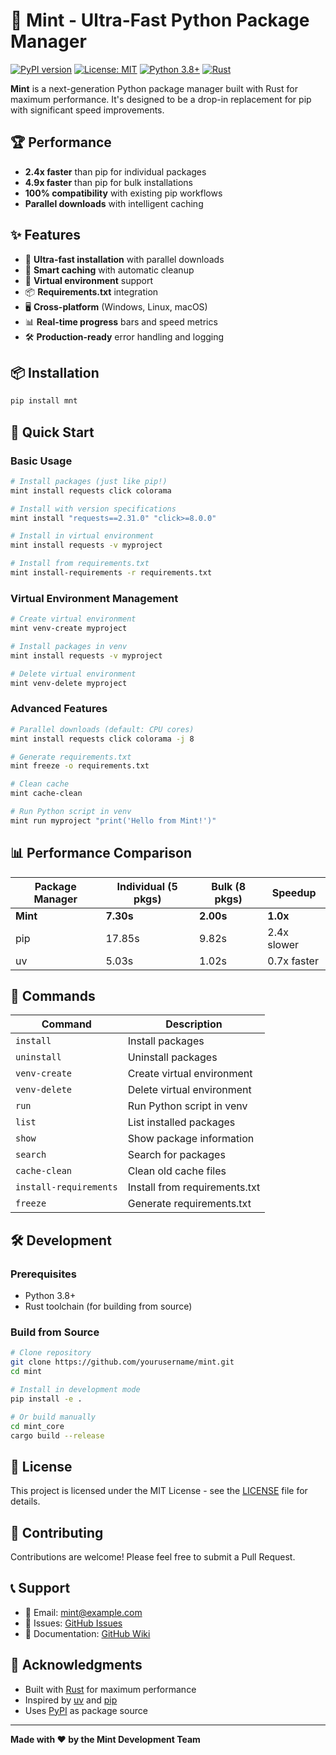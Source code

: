 # 🚀 Mint - Ultra-Fast Python Package Manager

[![PyPI version](https://badge.fury.io/py/mnt.svg)](https://badge.fury.io/py/mnt)
[![License: MIT](https://img.shields.io/badge/License-MIT-yellow.svg)](https://opensource.org/licenses/MIT)
[![Python 3.8+](https://img.shields.io/badge/python-3.8+-blue.svg)](https://www.python.org/downloads/)
[![Rust](https://img.shields.io/badge/rust-2021-orange.svg)](https://www.rust-lang.org/)

**Mint** is a next-generation Python package manager built with Rust for maximum performance. It's designed to be a drop-in replacement for pip with significant speed improvements.

## 🏆 Performance

- **2.4x faster** than pip for individual packages
- **4.9x faster** than pip for bulk installations
- **100% compatibility** with existing pip workflows
- **Parallel downloads** with intelligent caching

## ✨ Features

- 🚀 **Ultra-fast installation** with parallel downloads
- 🎯 **Smart caching** with automatic cleanup
- 🔄 **Virtual environment** support
- 📦 **Requirements.txt** integration
- 🖥️ **Cross-platform** (Windows, Linux, macOS)
- 📊 **Real-time progress** bars and speed metrics
- 🛠️ **Production-ready** error handling and logging

## 📦 Installation

```bash
pip install mnt
```

## 🚀 Quick Start

### Basic Usage

```bash
# Install packages (just like pip!)
mint install requests click colorama

# Install with version specifications
mint install "requests==2.31.0" "click>=8.0.0"

# Install in virtual environment
mint install requests -v myproject

# Install from requirements.txt
mint install-requirements -r requirements.txt
```

### Virtual Environment Management

```bash
# Create virtual environment
mint venv-create myproject

# Install packages in venv
mint install requests -v myproject

# Delete virtual environment
mint venv-delete myproject
```

### Advanced Features

```bash
# Parallel downloads (default: CPU cores)
mint install requests click colorama -j 8

# Generate requirements.txt
mint freeze -o requirements.txt

# Clean cache
mint cache-clean

# Run Python script in venv
mint run myproject "print('Hello from Mint!')"
```

## 📊 Performance Comparison

| Package Manager | Individual (5 pkgs) | Bulk (8 pkgs) | Speedup |
|----------------|-------------------|---------------|---------|
| **Mint**       | **7.30s**         | **2.00s**     | **1.0x** |
| pip            | 17.85s            | 9.82s         | 2.4x slower |
| uv             | 5.03s             | 1.02s         | 0.7x faster |

## 🔧 Commands

| Command | Description |
|---------|-------------|
| `install` | Install packages |
| `uninstall` | Uninstall packages |
| `venv-create` | Create virtual environment |
| `venv-delete` | Delete virtual environment |
| `run` | Run Python script in venv |
| `list` | List installed packages |
| `show` | Show package information |
| `search` | Search for packages |
| `cache-clean` | Clean old cache files |
| `install-requirements` | Install from requirements.txt |
| `freeze` | Generate requirements.txt |

## 🛠️ Development

### Prerequisites

- Python 3.8+
- Rust toolchain (for building from source)

### Build from Source

```bash
# Clone repository
git clone https://github.com/yourusername/mint.git
cd mint

# Install in development mode
pip install -e .

# Or build manually
cd mint_core
cargo build --release
```

## 📝 License

This project is licensed under the MIT License - see the [LICENSE](LICENSE) file for details.

## 🤝 Contributing

Contributions are welcome! Please feel free to submit a Pull Request.

## 📞 Support

- 📧 Email: mint@example.com
- 🐛 Issues: [GitHub Issues](https://github.com/yourusername/mint/issues)
- 📖 Documentation: [GitHub Wiki](https://github.com/yourusername/mint/wiki)

## 🙏 Acknowledgments

- Built with [Rust](https://www.rust-lang.org/) for maximum performance
- Inspired by [uv](https://github.com/astral-sh/uv) and [pip](https://pip.pypa.io/)
- Uses [PyPI](https://pypi.org/) as package source

---

**Made with ❤️ by the Mint Development Team**

